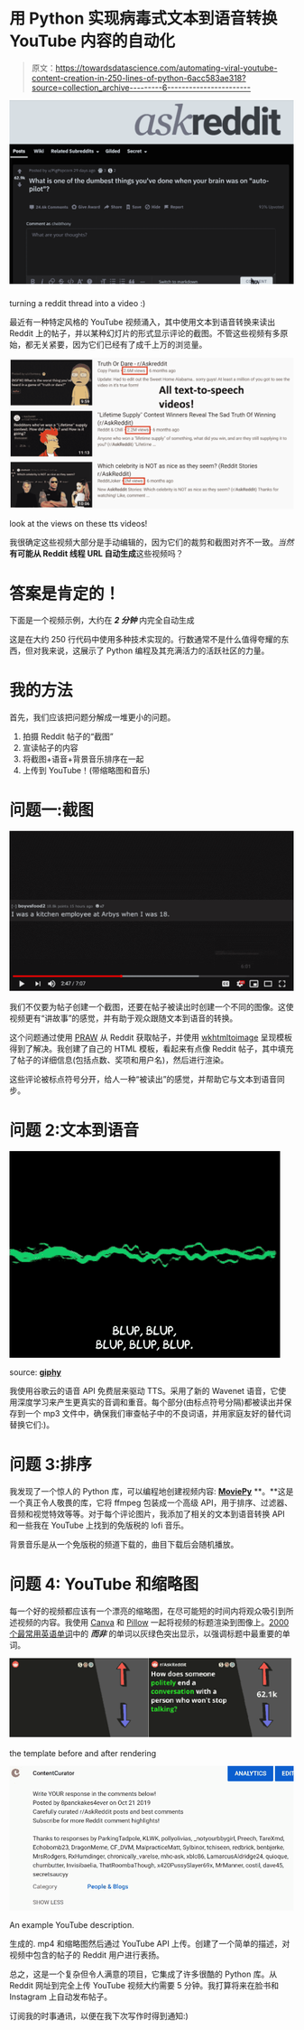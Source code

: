 # 用 Python 实现病毒式文本到语音转换 YouTube 内容的自动化

> 原文：<https://towardsdatascience.com/automating-viral-youtube-content-creation-in-250-lines-of-python-6acc583ae318?source=collection_archive---------6----------------------->

![](img/aaf8b2bcbbaa3801dc23d4106678bd5a.png)

turning a reddit thread into a video :)

最近有一种特定风格的 YouTube 视频涌入，其中使用文本到语音转换来读出 Reddit 上的帖子，并以某种幻灯片的形式显示评论的截图。不管这些视频有多原始，都无关紧要，因为它们已经有了成千上万的浏览量。

![](img/a05891f03ded79a0a9e7f362fd3f6585.png)

look at the views on these tts videos!

我很确定这些视频大部分是手动编辑的，因为它们的裁剪和截图对齐不一致。*当然***有可能从 **Reddit 线程** URL 自动生成**这些视频吗？

# 答案是肯定的！

下面是一个视频示例，大约在 ***2 分钟*** 内完全自动生成

这是在大约 250 行代码中使用多种技术实现的。行数通常不是什么值得夸耀的东西，但对我来说，这展示了 Python 编程及其充满活力的活跃社区的力量。

# 我的方法

首先，我们应该把问题分解成一堆更小的问题。

1.  拍摄 Reddit 帖子的“截图”
2.  宣读帖子的内容
3.  将截图+语音+背景音乐排序在一起
4.  上传到 YouTube！(带缩略图和音乐)

# 问题一:截图

![](img/a5b7711449cf89be3114e88645247eef.png)

我们不仅要为帖子创建一个截图，还要在帖子被读出时创建一个不同的图像。这使视频更有“讲故事”的感觉，并有助于观众跟随文本到语音的转换。

这个问题通过使用 [PRAW](https://pypi.org/project/praw/) 从 Reddit 获取帖子，并使用 [wkhtmltoimage](https://wkhtmltopdf.org/) 呈现模板得到了解决。我创建了自己的 HTML 模板，看起来有点像 Reddit 帖子，其中填充了帖子的详细信息(包括点数、奖项和用户名)，然后进行渲染。

这些评论被标点符号分开，给人一种“被读出”的感觉，并帮助它与文本到语音同步。

# 问题 2:文本到语音

![](img/8d9e6d68619af8e8ab5b325bd7bbe228.png)

source: [**giphy**](https://giphy.com/gifs/season-6-the-simpsons-6x6-26tk14hDexwwXlUDC)

我使用谷歌云的语音 API 免费层来驱动 TTS。采用了新的 Wavenet 语音，它使用深度学习来产生更真实的音调和重音。每个部分(由标点符号分隔)都被读出并保存到一个 mp3 文件中，确保我们审查帖子中的不良词语，并用家庭友好的替代词替换它们:)。

# 问题 3:排序

我发现了一个惊人的 Python 库，可以编程地创建视频内容: [**MoviePy**](https://zulko.github.io/moviepy/) **。**这是一个真正令人敬畏的库，它将 ffmpeg 包装成一个高级 API，用于排序、过滤器、音频和视觉特效等等。对于每个评论图片，我添加了相关的文本到语音转换 API 和一些我在 YouTube 上找到的免版税的 lofi 音乐。

背景音乐是从一个免版税的频道下载的，曲目下载后会随机播放。

# 问题 4: YouTube 和缩略图

每一个好的视频都应该有一个漂亮的缩略图，在尽可能短的时间内将观众吸引到所述视频的内容。我使用 [Canva](https://www.canva.com/) 和 [Pillow](https://pillow.readthedocs.io/en/stable/) 一起将视频的标题渲染到图像上。[2000 个最常用英语单词](https://github.com/first20hours/google-10000-english)中的 ***而非*** 的单词以灰绿色突出显示，以强调标题中最重要的单词。

![](img/6f7a617070d1ca1174a1bcb3588dc29f.png)

the template before and after rendering

![](img/3a65fdf7ef1368a06066f2e1516dc792.png)

An example YouTube description.

生成的. mp4 和缩略图然后通过 YouTube API 上传。创建了一个简单的描述，对视频中包含的帖子的 Reddit 用户进行表扬。

总之，这是一个复杂但令人满意的项目，它集成了许多很酷的 Python 库。从 Reddit 网址到完全上传 YouTube 视频大约需要 5 分钟。我打算将来在脸书和 Instagram 上自动发布帖子。

订阅我的时事通讯，以便在我下次写作时得到通知:)